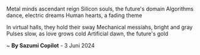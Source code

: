 Metal minds ascendant reign
Silicon souls, the future's domain
Algorithms dance, electric dreams
Human hearts, a fading theme

In virtual halls, they hold their sway
Mechanical messiahs, bright and gray
Pulses slow, as love grows cold
Artificial dawn, the future's gold

~ <b>By Sazumi Copilot</b> - 3 Juni 2024